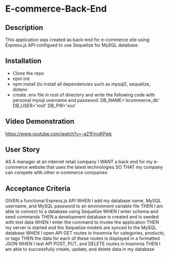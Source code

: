 # E-commerce-Back-End
## Description 
This application was created as back-end for e-commerce site using Express.js API configued to use Sequelize for MySQL database.

## Installation
- Clone the repo
- npm init
- npm install (to install all dependencies such as mysql2, sequelize, dotenv
- create .env file in root of directory and write the following code with personal mysql username and password:
DB_NAME='ecommerce_db'
DB_USER='root'
DB_PW='xxx'

## Video Demonstration
https://www.youtube.com/watch?v=-q21FmoKPwk

## User Story
AS A manager at an internet retail company
I WANT a back end for my e-commerce website that uses the latest technologies
SO THAT my company can compete with other e-commerce companies

## Acceptance Criteria
GIVEN a functional Express.js API
WHEN I add my database name, MySQL username, and MySQL password to an environment variable file
THEN I am able to connect to a database using Sequelize
WHEN I enter schema and seed commands
THEN a development database is created and is seeded with test data
WHEN I enter the command to invoke the application
THEN my server is started and the Sequelize models are synced to the MySQL database
WHEN I open API GET routes in Insomnia for categories, products, or tags
THEN the data for each of these routes is displayed in a formatted JSON
WHEN I test API POST, PUT, and DELETE routes in Insomnia
THEN I am able to successfully create, update, and delete data in my database



